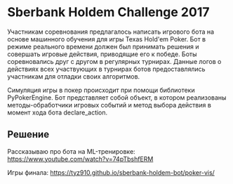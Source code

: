 # Sberbank Holdem Challenge 2017

Участникам соревнования предлагалось написать игрового бота на основе машинного обучения для игры Texas Hold'em Poker. Бот в режиме реального времени должен был принимать решения и совершать игровые действия, приводящие его к победе. Боты соревновались друг с другом в регулярных турнирах. Данные логов о действиях всех участвующих в турнирах ботов предоставлялись участникам для отладки своих алгоритмов.

Симуляция игры в покер происходит при помощи библиотеки PyPokerEngine. Бот представляет собой объект, в котором реализованы методы-обработчики игровых событий и метод выбора действия в момент хода бота declare_action.

## Решение

Рассказываю про бота на ML-тренировке:
https://www.youtube.com/watch?v=74pTbshfERM

Игры финала:
https://tyz910.github.io/sberbank-holdem-bot/poker-vis/
